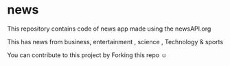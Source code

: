# news
This repository contains code of news app made using the newsAPI.org

This has news from business, entertainment , science , Technology & sports 

You can contribute to this project by Forking this repo ☺️
